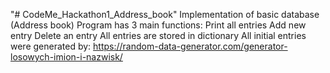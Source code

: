 "# CodeMe_Hackathon1_Address_book" 
Implementation of basic database (Address book)
Program has 3 main functions:
Print all entries
Add new entry
Delete an entry
All entries are stored in dictionary 
All initial entries were generated by: https://random-data-generator.com/generator-losowych-imion-i-nazwisk/ 